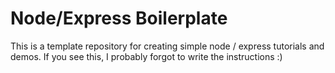 # Node/Express Boilerplate

This is a template repository for creating simple node / express tutorials and
demos. If you see this, I probably forgot to write the instructions :)

